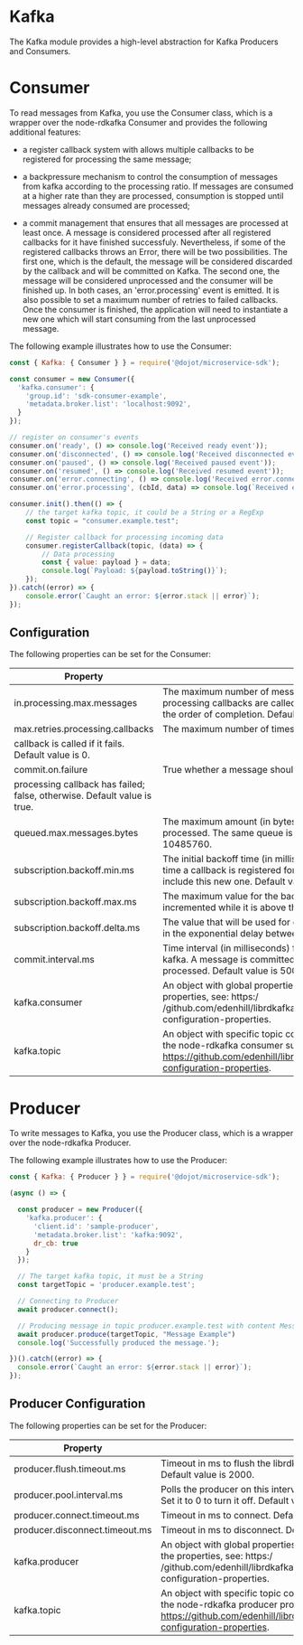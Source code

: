 # Kafka

The Kafka module provides a high-level abstraction for Kafka Producers and Consumers.

# Consumer

To read messages from Kafka, you use the Consumer class, which is a wrapper over the
node-rdkafka Consumer and provides the following additional features:

* a register callback system with allows multiple callbacks to be registered for processing the same message;

* a backpressure mechanism to control the consumption of messages from kafka according to the processing ratio. If messages are consumed at a higher rate than they are processed, consumption is stopped until messages already consumed are processed;

* a commit management that ensures that all messages are processed at least once. A message is considered processed after all registered callbacks for it have finished successfuly. Nevertheless, if some of the registered callbacks throws an Error, there will be two possibilities. The first one, which is the default, the message will be considered discarded by the callback and will be committed on Kafka. The second one, the message will be considered unprocessed and the consumer will be finished up. In both cases, an 'error.processing' event is emitted. It is also possible to set a maximum number of retries to failed callbacks. Once the consumer is finished, the application will need to instantiate a new one which will start consuming from the last unprocessed message.

The following example illustrates how to use the Consumer:

```js
const { Kafka: { Consumer } } = require('@dojot/microservice-sdk');

const consumer = new Consumer({
  'kafka.consumer': {
    'group.id': 'sdk-consumer-example',
    'metadata.broker.list': 'localhost:9092',
  }
});

// register on consumer's events
consumer.on('ready', () => console.log('Received ready event'));
consumer.on('disconnected', () => console.log('Received disconnected event'));
consumer.on('paused', () => console.log('Received paused event'));
consumer.on('resumed', () => console.log('Received resumed event'));
consumer.on('error.connecting', () => console.log('Received error.connecting event'));
consumer.on('error.processing', (cbId, data) => console.log(`Received error.processing event (cbId: ${cbId}: data: ${JSON.stringfy(data)}`));

consumer.init().then(() => {
    // the target kafka topic, it could be a String or a RegExp
    const topic = "consumer.example.test";

    // Register callback for processing incoming data
    consumer.registerCallback(topic, (data) => {
        // Data processing
        const { value: payload } = data;
        console.log(`Payload: ${payload.toString()}`);
    });
}).catch((error) => {
    console.error(`Caught an error: ${error.stack || error}`);
});
```

## Configuration

The following properties can be set for the Consumer:

|Property|Description|
|-------|----------|
|in.processing.max.messages|The maximum number of messages being processed simultaneously. The processing callbacks are called in order but there is no guarantee regarding to the order of completion. Default value is 1.|
|max.retries.processing.callbacks|The maximum number of times a processing
callback is called if it fails. Default value is 0.|
|commit.on.failure|True whether a message should be committed even if any of its
processing callback has failed; false, otherwise. Default value is true.|
|queued.max.messages.bytes|The maximum amount (in bytes) of queued messages waiting for being processed. The same queue is shared by all callbacks. Default value is 10485760.|
|subscription.backoff.min.ms|The initial backoff time (in milliseconds) for subscribing to topics in Kafka. Every time a callback is registered for a new topic, the subscriptions are updated to include this new one. Default value is 1000.|
|subscription.backoff.max.ms|The maximum value for the backoff time (in milliseconds). The backoff time is incremented while it is above this value. Default value is 60000.|
|subscription.backoff.delta.ms|The value that will be used for calculating a random delta time (in milliseconds) in the exponential delay between retries. Default value is 1000.|
|commit.interval.ms|Time interval (in milliseconds) for committing the processed messages on kafka. A message is committed if and only if all previous messages has been processed. Default value is 5000.|
|kafka.consumer| An object with global properties for the node-rdkafka consumer. For a full list of properties, see: https:/  /github.com/edenhill/librdkafka/blob/master/CONFIGURATION.md#global-configuration-properties.|
|kafka.topic| An object with specific topic configuration properties that applies to all topics the node-rdkafka consumer subscribes to. For a full list of properties, see: https://github.com/edenhill/librdkafka/blob/master/CONFIGURATION.md#topic-configuration-properties.|

# Producer

To write messages to Kafka, you use the Producer class, which is a wrapper over the node-rdkafka Producer.

The following example illustrates how to use the Producer:

```js
const { Kafka: { Producer } } = require('@dojot/microservice-sdk');

(async () => {

  const producer = new Producer({
    'kafka.producer': {
      'client.id': 'sample-producer',
      'metadata.broker.list': 'kafka:9092',
      dr_cb: true
    }
  });

  // The target kafka topic, it must be a String
  const targetTopic = 'producer.example.test';

  // Connecting to Producer
  await producer.connect();

  // Producing message in topic producer.example.test with content Message Example
  await producer.produce(targetTopic, "Message Example")
  console.log('Successfully produced the message.');

})().catch((error) => {
  console.error(`Caught an error: ${error.stack || error}`);
});

```

## Producer Configuration

The following properties can be set for the Producer:

|Property                      |Description             |
|------------------------------|-------------------------------------------------|
|producer.flush.timeout.ms     | Timeout in ms to flush the librdkafka internal queue, sending all messages. Default value is 2000.|
|producer.pool.interval.ms    | Polls the producer on this interval, handling disconnections and reconnection. Set it to 0 to turn it off. Default value is 100.|
|producer.connect.timeout.ms   | Timeout in ms to connect. Default value is 5000.|
|producer.disconnect.timeout.ms| Timeout in ms to disconnect. Default value is 10000.|
|kafka.producer| An object with global properties for the node-rdkafka producer. For a full list of the properties, see: https:/  /github.com/edenhill/librdkafka/blob/master/CONFIGURATION.md#global-configuration-properties.|
|kafka.topic| An object with specific topic configuration properties that applies to all topics the node-rdkafka producer produces to. For a full list of the properties, see: https://github.com/edenhill/librdkafka/blob/master/CONFIGURATION.md#topic-configuration-properties.|
